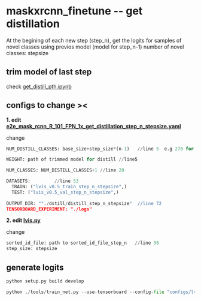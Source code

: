 # maskxrcnn_finetune -- get distillation

At the begining of each new step (step_n), get the logits for samples of novel classes using previos model (model for step_n-1)
number of novel classes: stepsize

## trim model of last step 
check [get_distill_pth.ipynb](get_distill_pth.ipynb)

## configs to change ><
**1. edit [e2e_mask_rcnn_R_101_FPN_1x_get_distillation_step_n_stepsize.yaml](https://github.com/JoyHuYY1412/maskxrcnn_finetune/blob/get_distillation/configs/lvis/e2e_mask_rcnn_R_101_FPN_1x_get_distillation_step1_160.yaml)**

change
```python
NUM_DISTILL_CLASSES: base_size+step_size*(n-1)   //line 5  e.g 270 for step1, 270+160 for step2 when step_size=160, base_size=270

WEIGHT: path of trimmed model for distill //line5

NUM_CLASSES: NUM_DISTILL_CLASSES+1 //line 28

DATASETS:         //line 53
  TRAIN: ("lvis_v0.5_train_step_n_stepsize",)
  TEST: ("lvis_v0.5_val_step_n_stepsize",)
  
OUTPUT_DIR: ""./dstill/distill_step_n_stepsize"  //line 72
TENSORBOARD_EXPERIMENT: "./logs"
```

**2. edit [lvis.py](https://github.com/JoyHuYY1412/maskxrcnn_finetune/blob/get_distillation/maskrcnn_benchmark/data/datasets/lvis.py)**

change
```python
sorted_id_file: path to sorted_id_file_step_n   //line 38
step_size: stepsize 
```


## generate logits

```python
python setup.py build develop

python ./tools/train_net.py --use-tensorboard --config-file "configs/lvis/e2e_mask_rcnn_R_50_FPN_1x_get_distillation_step_n_stepsize.yaml" MODEL.RPN.FPN_POST_NMS_TOP_N_TRAIN 1000
```
